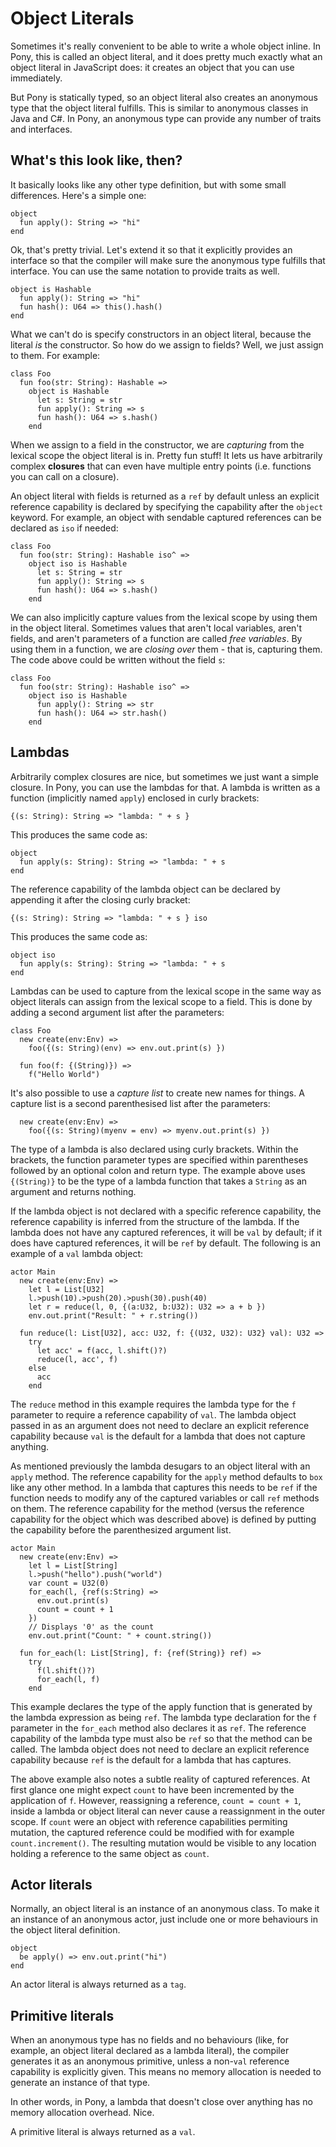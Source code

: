 # Object Literals

Sometimes it's really convenient to be able to write a whole object inline. In Pony, this is called an object literal, and it does pretty much exactly what an object literal in JavaScript does: it creates an object that you can use immediately.

But Pony is statically typed, so an object literal also creates an anonymous type that the object literal fulfills. This is similar to anonymous classes in Java and C#. In Pony, an anonymous type can provide any number of traits and interfaces.

## What's this look like, then?

It basically looks like any other type definition, but with some small differences. Here's a simple one:

```pony
object
  fun apply(): String => "hi"
end
```

Ok, that's pretty trivial. Let's extend it so that it explicitly provides an interface so that the compiler will make sure the anonymous type fulfills that interface. You can use the same notation to provide traits as well.

```pony
object is Hashable
  fun apply(): String => "hi"
  fun hash(): U64 => this().hash()
end
```

What we can't do is specify constructors in an object literal, because the literal _is_ the constructor. So how do we assign to fields? Well, we just assign to them. For example:

```pony
class Foo
  fun foo(str: String): Hashable =>
    object is Hashable
      let s: String = str
      fun apply(): String => s
      fun hash(): U64 => s.hash()
    end
```

When we assign to a field in the constructor, we are _capturing_ from the lexical scope the object literal is in. Pretty fun stuff! It lets us have arbitrarily complex __closures__ that can even have multiple entry points (i.e. functions you can call on a closure).

An object literal with fields is returned as a `ref` by default unless an explicit reference capability is declared by specifying the capability after the `object` keyword. For example, an object with sendable captured references can be declared as `iso` if needed:

```pony
class Foo
  fun foo(str: String): Hashable iso^ =>
    object iso is Hashable
      let s: String = str
      fun apply(): String => s
      fun hash(): U64 => s.hash()
    end
```

We can also implicitly capture values from the lexical scope by using them in the object literal. Sometimes values that aren't local variables, aren't fields, and aren't parameters of a function are called _free variables_. By using them in a function, we are _closing over_ them - that is, capturing them. The code above could be written without the field `s`:

```pony
class Foo
  fun foo(str: String): Hashable iso^ =>
    object iso is Hashable
      fun apply(): String => str
      fun hash(): U64 => str.hash()
    end
```

## Lambdas

Arbitrarily complex closures are nice, but sometimes we just want a simple closure. In Pony, you can use the lambdas for that. A lambda is written as a function (implicitly named `apply`) enclosed in curly brackets:

```pony
{(s: String): String => "lambda: " + s }
```

This produces the same code as:

```pony
object
  fun apply(s: String): String => "lambda: " + s
end
```

The reference capability of the lambda object can be declared by appending it after the closing curly bracket:

```pony
{(s: String): String => "lambda: " + s } iso
```

This produces the same code as:

```pony
object iso
  fun apply(s: String): String => "lambda: " + s
end
```

Lambdas can be used to capture from the lexical scope in the same way as object literals can assign from the lexical scope to a field. This is done by adding a second argument list after the parameters:

```pony
class Foo
  new create(env:Env) =>
    foo({(s: String)(env) => env.out.print(s) })

  fun foo(f: {(String)}) =>
    f("Hello World")
```

It's also possible to use a _capture list_ to create new names for things. A capture list is a second parenthesised list after the parameters:

```pony
  new create(env:Env) =>
    foo({(s: String)(myenv = env) => myenv.out.print(s) })
```

The type of a lambda is also declared using curly brackets. Within the brackets, the function parameter types are specified within parentheses followed by an optional colon and return type. The example above uses `{(String)}` to be the type of a lambda function that takes a `String` as an argument and returns nothing.

If the lambda object is not declared with a specific reference capability, the reference capability is inferred from the structure of the lambda. If the lambda does not have any captured references, it will be `val` by default; if it does have captured references, it will be `ref` by default. The following is an example of a `val` lambda object:

```pony
actor Main
  new create(env:Env) =>
    let l = List[U32]
    l.>push(10).>push(20).>push(30).push(40)
    let r = reduce(l, 0, {(a:U32, b:U32): U32 => a + b })
    env.out.print("Result: " + r.string())

  fun reduce(l: List[U32], acc: U32, f: {(U32, U32): U32} val): U32 =>
    try
      let acc' = f(acc, l.shift()?)
      reduce(l, acc', f)
    else
      acc
    end
```

The `reduce` method in this example requires the lambda type for the `f` parameter to require a reference capability of `val`. The lambda object passed in as an argument does not need to declare an explicit reference capability because `val` is the default for a lambda that does not capture anything.

As mentioned previously the lambda desugars to an object literal with an `apply` method. The reference capability for the `apply` method defaults to `box` like any other method. In a lambda that captures this needs to be `ref` if the function needs to modify any of the captured variables or call `ref` methods on them. The reference capability for the method (versus the reference capability for the object which was described above) is defined by putting the capability before the parenthesized argument list.

```pony
actor Main
  new create(env:Env) =>
    let l = List[String]
    l.>push("hello").push("world")
    var count = U32(0)
    for_each(l, {ref(s:String) =>
      env.out.print(s)
      count = count + 1
    })
    // Displays '0' as the count
    env.out.print("Count: " + count.string())

  fun for_each(l: List[String], f: {ref(String)} ref) =>
    try
      f(l.shift()?)
      for_each(l, f)
    end
```

This example declares the type of the apply function that is generated by the lambda expression as being `ref`. The lambda type declaration for the `f` parameter in the `for_each` method also declares it as `ref`. The reference capability of the lambda type must also be `ref` so that the method can be called. The lambda object does not need to declare an explicit reference capability because `ref` is the default for a lambda that has captures.

The above example also notes a subtle reality of captured references. At first glance one might expect `count` to have been incremented by the application of `f`. However, reassigning a reference, `count = count + 1`, inside a lambda or object literal can never cause a reassignment in the outer scope. If `count` were an object with reference capabilities permiting mutation, the captured reference could be modified with for example `count.increment()`. The resulting mutation would be visible to any location holding a reference to the same object as `count`.

## Actor literals

Normally, an object literal is an instance of an anonymous class. To make it an instance of an anonymous actor, just include one or more behaviours in the object literal definition.

```pony
object
  be apply() => env.out.print("hi")
end
```

An actor literal is always returned as a `tag`.

## Primitive literals

When an anonymous type has no fields and no behaviours (like, for example, an object literal declared as a lambda literal), the compiler generates it as an anonymous primitive, unless a non-`val` reference capability is explicitly given. This means no memory allocation is needed to generate an instance of that type.

In other words, in Pony, a lambda that doesn't close over anything has no memory allocation overhead. Nice.

A primitive literal is always returned as a `val`.
